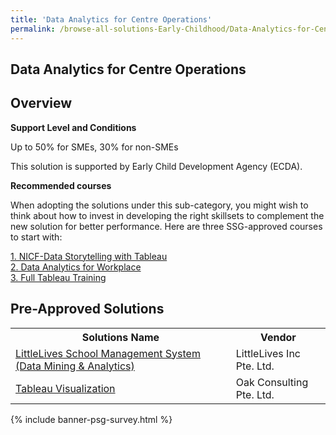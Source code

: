 ```yaml
---
title: 'Data Analytics for Centre Operations'
permalink: /browse-all-solutions-Early-Childhood/Data-Analytics-for-Centre-Operations
---
```


## Data Analytics for Centre Operations
## Overview

**Support Level and Conditions**

Up to 50% for SMEs, 30% for non-SMEs

This solution is supported by Early Child Development Agency (ECDA).

**Recommended courses**

When adopting the solutions under this sub-category, you might wish to think about how to invest in developing the right skillsets to complement the new solution for better performance. Here are three SSG-approved courses to start with:

<a href='https://sfec.enterprisejobskills.gov.sg/Course_Internet/CourseDetail.aspx?CoursesReferenceNumber=TGS-2020505550'  target='_blank' rel='noopener'>1. NICF-Data Storytelling with Tableau</a><br>
<a href='https://sfec.enterprisejobskills.gov.sg/Course_Internet/CourseDetail.aspx?CoursesReferenceNumber=TGS-2018500642'  target='_blank' rel='noopener'>2. Data Analytics for Workplace</a><br>
<a href='https://www.myskillsfuture.gov.sg/content/portal/en/training-exchange/course-directory/course-detail.html?courseReferenceNumber=TGS-2020501276'  target='_blank' rel='noopener'>3. Full Tableau Training</a><br>

## Pre-Approved Solutions

<table>
<tr>
<th style='width: auto;'><b>Solutions Name</b></th>
<th style='width: 30%;'><b>Vendor</b></th>
</tr>
<tr>
<td><a href='/productivity-solutions-grant/solutionrepo/solution925' target='_blank'>LittleLives School Management System (Data Mining & Analytics)</a><br></td>
<td>LittleLives Inc Pte. Ltd.</td>
</tr>
<tr>
<td><a href='/productivity-solutions-grant/solutionrepo/solution1101' target='_blank'>Tableau Visualization</a><br></td>
<td>Oak Consulting Pte. Ltd.</td>
</tr>
</table>

{% include banner-psg-survey.html %}
